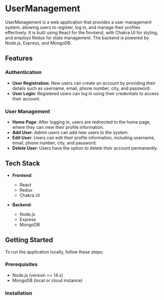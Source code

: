 # UserManagement

UserManagement is a web application that provides a user management system, allowing users to register, log in, and manage their profiles effectively. It is built using React for the frontend, with Chakra UI for styling, and employs Redux for state management. The backend is powered by Node.js, Express, and MongoDB.

## Features

### Authentication

- **User Registration**: New users can create an account by providing their details such as username, email, phone number, city, and password.
- **User Login**: Registered users can log in using their credentials to access their account.

### User Management

- **Home Page**: After logging in, users are redirected to the home page, where they can view their profile information.
- **Add User**: Admin users can add new users to the system.
- **Edit User**: Users can edit their profile information, including username, email, phone number, city, and password.
- **Delete User**: Users have the option to delete their account permanently.

## Tech Stack

- **Frontend**:

  - React
  - Redux
  - Chakra UI

- **Backend**:
  - Node.js
  - Express
  - MongoDB

## Getting Started

To run the application locally, follow these steps:

### Prerequisites

- Node.js (version >= 14.x)
- MongoDB (local or cloud instance)

### Installation
